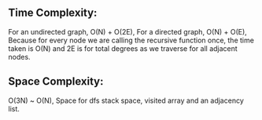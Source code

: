 ## Time Complexity:

For an undirected graph, O(N) + O(2E), For a directed graph, O(N) + O(E), Because for every node we are calling the recursive function once, the time taken is O(N) and 2E is for total degrees as we traverse for all adjacent nodes.

## Space Complexity:

O(3N) ~ O(N), Space for dfs stack space, visited array and an adjacency list.
